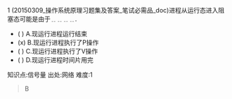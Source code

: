 1
(20150309_操作系统原理习题集及答案_笔试必需品_doc)进程从运行态进入阻塞态可能是由于﹎﹎﹎﹎.
- ( ) A.现运行进程运行结束
- (x) B.现运行进程执行了P操作
- ( ) C.现运行进程执行了V操作
- ( ) D.现运行进程时间片用完

知识点:信号量
出处:网络
难度:1
> B
